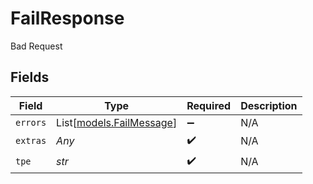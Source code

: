 # FailResponse

Bad Request


## Fields

| Field                                                | Type                                                 | Required                                             | Description                                          |
| ---------------------------------------------------- | ---------------------------------------------------- | ---------------------------------------------------- | ---------------------------------------------------- |
| `errors`                                             | List[[models.FailMessage](../models/failmessage.md)] | :heavy_minus_sign:                                   | N/A                                                  |
| `extras`                                             | *Any*                                                | :heavy_check_mark:                                   | N/A                                                  |
| `tpe`                                                | *str*                                                | :heavy_check_mark:                                   | N/A                                                  |